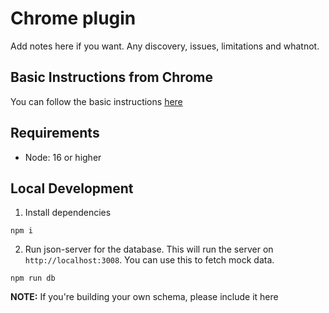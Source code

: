 # Chrome plugin

Add notes here if you want. Any discovery, issues, limitations and whatnot.

## Basic Instructions from Chrome

You can follow the basic instructions [here](https://developer.chrome.com/docs/extensions/mv3/getstarted/)

## Requirements

- Node: 16 or higher

## Local Development

1. Install dependencies

```
npm i
```

2. Run json-server for the database. This will run the server on `http://localhost:3008`. You can use this to fetch mock data.

```
npm run db
```

**NOTE:** If you're building your own schema, please include it here